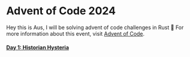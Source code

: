 # Advent of Code 2024

Hey this is Aus, I will be solving advent of code challenges in Rust 🦀
For more information about this event, visit [Advent of Code](https://adventofcode.com/2024).

#### [Day 1: Historian Hysteria](https://adventofcode.com/2024/day/1)
